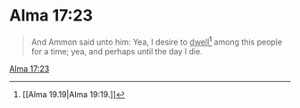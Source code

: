 # Alma 17:23

> And Ammon said unto him: Yea, I desire to <u>dwell</u>[^a] among this people for a time; yea, and perhaps until the day I die.

[Alma 17:23](https://www.churchofjesuschrist.org/study/scriptures/bofm/alma/17?lang=eng&id=p23#p23)


[^a]: [[Alma 19.19|Alma 19:19.]]
